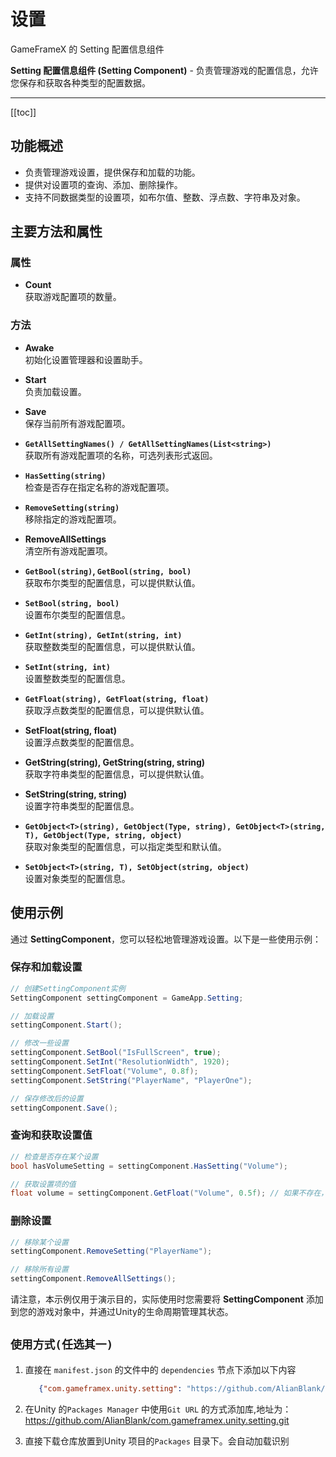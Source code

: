 # 设置

GameFrameX 的 Setting 配置信息组件

**Setting 配置信息组件 (Setting Component)** - 负责管理游戏的配置信息，允许您保存和获取各种类型的配置数据。

---
[[toc]]

## 功能概述

- 负责管理游戏设置，提供保存和加载的功能。
- 提供对设置项的查询、添加、删除操作。
- 支持不同数据类型的设置项，如布尔值、整数、浮点数、字符串及对象。

## 主要方法和属性

### 属性

- **Count**  
  获取游戏配置项的数量。

### 方法

- **Awake**  
  初始化设置管理器和设置助手。

- **Start**  
  负责加载设置。

- **Save**  
  保存当前所有游戏配置项。

- **`GetAllSettingNames() / GetAllSettingNames(List<string>)`**  
  获取所有游戏配置项的名称，可选列表形式返回。

- **`HasSetting(string)`**  
  检查是否存在指定名称的游戏配置项。

- **`RemoveSetting(string)`**  
  移除指定的游戏配置项。

- **RemoveAllSettings**  
  清空所有游戏配置项。

- **`GetBool(string)`, `GetBool(string, bool)`**  
  获取布尔类型的配置信息，可以提供默认值。

- **`SetBool(string, bool)`**  
  设置布尔类型的配置信息。

- **`GetInt(string), GetInt(string, int)`**  
  获取整数类型的配置信息，可以提供默认值。

- **`SetInt(string, int)`**  
  设置整数类型的配置信息。

- **`GetFloat(string), GetFloat(string, float)`**  
  获取浮点数类型的配置信息，可以提供默认值。

- **SetFloat(string, float)**  
  设置浮点数类型的配置信息。

- **GetString(string), GetString(string, string)**  
  获取字符串类型的配置信息，可以提供默认值。

- **SetString(string, string)**  
  设置字符串类型的配置信息。

- **`GetObject<T>(string), GetObject(Type, string), GetObject<T>(string, T), GetObject(Type, string, object)`**  
  获取对象类型的配置信息，可以指定类型和默认值。

- **`SetObject<T>(string, T), SetObject(string, object)`**  
  设置对象类型的配置信息。

## 使用示例

通过 **SettingComponent**，您可以轻松地管理游戏设置。以下是一些使用示例：

### 保存和加载设置

```cs
// 创建SettingComponent实例
SettingComponent settingComponent = GameApp.Setting;

// 加载设置
settingComponent.Start();

// 修改一些设置
settingComponent.SetBool("IsFullScreen", true);
settingComponent.SetInt("ResolutionWidth", 1920);
settingComponent.SetFloat("Volume", 0.8f);
settingComponent.SetString("PlayerName", "PlayerOne");

// 保存修改后的设置
settingComponent.Save();
```

### 查询和获取设置值

```cs
// 检查是否存在某个设置
bool hasVolumeSetting = settingComponent.HasSetting("Volume");

// 获取设置项的值
float volume = settingComponent.GetFloat("Volume", 0.5f); // 如果不存在，则返回0.5f
```

### 删除设置

```cs
// 移除某个设置
settingComponent.RemoveSetting("PlayerName");

// 移除所有设置
settingComponent.RemoveAllSettings();
```

请注意，本示例仅用于演示目的，实际使用时您需要将 **SettingComponent** 添加到您的游戏对象中，并通过Unity的生命周期管理其状态。

## `使用方式(任选其一)`

1. 直接在 `manifest.json` 的文件中的 `dependencies` 节点下添加以下内容
   ```json
      {"com.gameframex.unity.setting": "https://github.com/AlianBlank/com.gameframex.unity.setting.git"}
    ```
2. 在Unity 的`Packages Manager` 中使用`Git URL`
   的方式添加库,地址为：https://github.com/AlianBlank/com.gameframex.unity.setting.git

3. 直接下载仓库放置到Unity 项目的`Packages` 目录下。会自动加载识别
